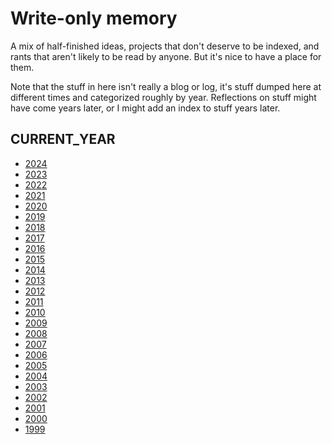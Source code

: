# Write-only memory

A mix of half-finished ideas, projects that don't deserve to be indexed, and
rants that aren't likely to be read by anyone. But it's nice to have a place
for them.

Note that the stuff in here isn't really a blog or log, it's stuff dumped here
at different times and categorized roughly by year. Reflections on stuff might
have come years later, or I might add an index to stuff years later.

## CURRENT\_YEAR

* [2024](2024)
* [2023](2023)
* [2022](2022)
* [2021](2021)
* [2020](2020)
* [2019](2019)
* [2018](2018)
* [2017](2017)
* [2016](2016)
* [2015](2015)
* [2014](2014)
* [2013](2013)
* [2012](2012)
* [2011](2011)
* [2010](2010)
* [2009](2009)
* [2008](2008)
* [2007](2007)
* [2006](2006)
* [2005](2005)
* [2004](2004)
* [2003](2003)
* [2002](2002)
* [2001](2001)
* [2000](2000)
* [1999](1999)
